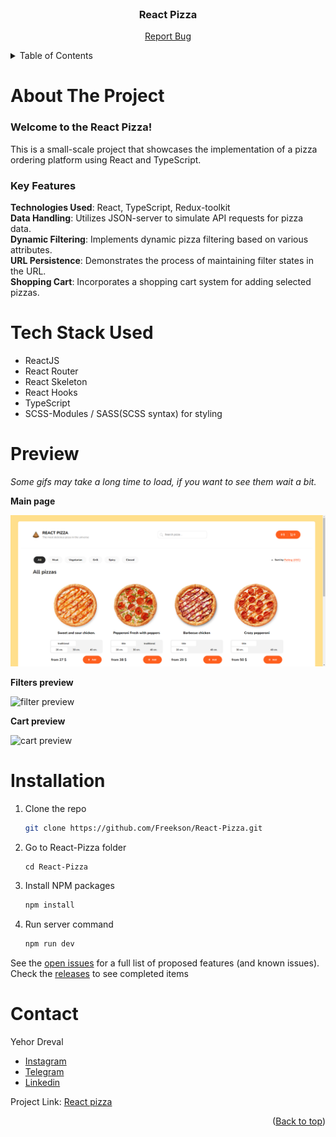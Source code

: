 <div id="top"></div>

<!-- PROJECT LOGO -->
<br />
<div align="center">

<h3 align="center">React Pizza</h3>

  <p align="center">
    <!-- <a href="https://freekson.github.io/React-Pizza/">View Demo</a> -->
    <a href="https://github.com/Freekson/React-Pizza/issues">Report Bug</a>

  </p>
</div>

<!-- TABLE OF CONTENTS -->
<details>
  <summary>Table of Contents</summary>
  <ol>
   <li>
      <a href="#about-the-project">About The Project</a>
    </li>
    <li><a href="#stack">Stack</a></li>  
    <li><a href="#preview">Preview</a></li> 
    <li><a href="#instalation">Installation</a></li>
    <li><a href="#contact">Contact</a></li>
  </ol>
</details>

<!-- ABOUT THE PROJECT -->

# About The Project

### Welcome to the React Pizza!

This is a small-scale project that showcases the implementation of a pizza ordering platform using React and TypeScript.

### Key Features

**Technologies Used**: React, TypeScript, Redux-toolkit  
**Data Handling**: Utilizes JSON-server to simulate API requests for pizza data.  
**Dynamic Filtering**: Implements dynamic pizza filtering based on various attributes.  
**URL Persistence**: Demonstrates the process of maintaining filter states in the URL.  
**Shopping Cart**: Incorporates a shopping cart system for adding selected pizzas.

<div id="stack"></div>

# Tech Stack Used

- ReactJS
- React Router
- React Skeleton
- React Hooks
- TypeScript
- SCSS-Modules / SASS(SCSS syntax) for styling
<!-- GETTING STARTED -->

# Preview

_Some gifs may take a long time to load, if you want to see them wait a bit._

**Main page**

![main page](readme-source/chrome_x6lWLACzvZ.png)

**Filters preview**

![filter preview](readme-source/chrome_4rybGN7798.gif)

**Cart preview**

![cart preview](readme-source/chrome_mkyKjt2bGN.gif)

<div id="instalation"></div>

# Installation

1. Clone the repo
   ```sh
   git clone https://github.com/Freekson/React-Pizza.git
   ```
2. Go to React-Pizza folder
   ```
   cd React-Pizza
   ```
3. Install NPM packages
   ```sh
   npm install
   ```
4. Run server command
   ```sh
   npm run dev
   ```

See the [open issues](https://github.com/Freekson/React-Pizza/issues) for a full list of proposed features (and known issues).  
Check the [releases](https://github.com/Freekson/React-Pizza/releases) to see completed items

<!-- CONTACT -->

# Contact

Yehor Dreval

- [Instagram](https://www.instagram.com/freeksons)
- [Telegram](https://t.me/freekson)
- [Linkedin](https://www.linkedin.com/in/yehor-dreval-1634b4207/)

Project Link: [React pizza](https://github.com/Freekson/React-Pizza)

<p align="right">(<a href="#top">Back to top</a>)</p>
